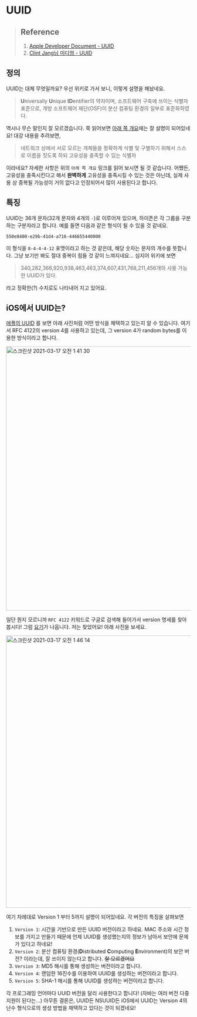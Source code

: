 # UUID

> ## Reference
>
> 1. [Apple Developer Document - UUID](https://developer.apple.com/documentation/foundation/uuid)
> 2. [Clint Jang님 미디엄 - UUID](https://medium.com/@jang.wangsu/ios-swift-uuid%EB%8A%94-%EC%96%B4%EB%96%A4-%EC%9B%90%EB%A6%AC%EB%A1%9C-%EB%A7%8C%EB%93%A4%EC%96%B4%EC%A7%80%EB%8A%94-%EA%B2%83%EC%9D%BC%EA%B9%8C-22ec9ff4e792)



## 정의

UUID는 대체 무엇일까요? 우선 위키로 가서 보니, 이렇게 설명을 해놨네요.

> **U**niversally **U**nique **ID**entifier의 약자이며, 소프트웨어 구축에 쓰이는 식별자 표준으로, 개방 소프트웨어 재단(OSF)이 분산 컴퓨팅 환경의 일부로 표준화하였다.

역시나 무슨 말인지 잘 모르겠습니다. 쭉 읽어보면 [아래 쪽 개요](https://ko.wikipedia.org/wiki/%EB%B2%94%EC%9A%A9_%EA%B3%A0%EC%9C%A0_%EC%8B%9D%EB%B3%84%EC%9E%90)에는 잘 설명이 되어있네요! 대강 내용을 추려보면, 

> 네트워크 상에서 서로 모르는 개체들을 정확하게 식별 및 구별하기 위해서 스스로 이름을 짓도록 하되 고유성을 충족할 수 있는 식별자

이라네요? 자세한 사항은 위의 `아래 쪽 개요` 링크를 읽어 보시면 될 것 같습니다. 어쨌든, 고유성을 충족시킨다고 해서 **완벽하게** 고유성을 충족시킬 수 있는 것은 아닌데, 실제 사용 상 중복될 가능성이 거의 없다고 인정되어서 많이 사용된다고 합니다.



## 특징

UUID는 36개 문자(32개 문자와 4개의 `-`)로 이루어져 있으며, 하이픈은 각 그룹을 구분하는 구분자라고 합니다. 예를 들면 다음과 같은 형식이 될 수 있을 것 같네요.

`550e8400-e29b-41d4-a716-446655440000`

이 형식을 `8-4-4-4-12` 포맷이라고 하는 것 같은데, 해당 숫자는 문자의 개수를 뜻합니다. 그냥 보기만 봐도 절대 중복이 힘들 것 같이 느껴지네요...  심지어 위키에 보면

> 340,282,366,920,938,463,463,374,607,431,768,211,456개의 사용 가능한 UUID가 있다.

라고 정확한(?) 수치로도 나타내어 지고 있어요.



## iOS에서 UUID는?

[애플의 UUID](https://developer.apple.com/documentation/foundation/uuid) 를 보면 아래 사진처럼 어떤 방식을 채택하고 있는지 알 수 있습니다. 여기서 RFC 4122의 version 4를 사용하고 있는데, 그 version 4가 random bytes를 이용한 방식이라고 합니다.

<img width="720" alt="스크린샷 2021-03-17 오전 1 41 30" src="https://user-images.githubusercontent.com/73573732/111346863-fa3c5480-86c1-11eb-8fff-9511616606f0.png">

일단 뭔지 모르니까 `RFC 4122` 키워드로 구글로 검색해 들어가서 version 명세를 찾아봅시다! 그럼 [요기](https://tools.ietf.org/html/rfc4122)가 나옵니다. 저는 찾았어요! 아래 사진을 보세요.

<img width="742" alt="스크린샷 2021-03-17 오전 1 46 14" src="https://user-images.githubusercontent.com/73573732/111347497-9cf4d300-86c2-11eb-8fad-84b199a6ebf0.png">



여기 차례대로 Version 1 부터 5까지 설명이 되어있네요. 각 버전의 특징을 살펴보면

1. `Version 1`: 시간을 기반으로 만든 UUID 버전이라고 하네요. MAC 주소와 시간 정보를 가지고 만들기 때문에 언제 UUID를 생성했는지의 정보가 남아서 보안에 문제가 있다고 하네요!
2. `Version 2`: 분산 컴퓨팅 환경(**D**istributed **C**omputing **E**nvironment)의 보안 버전? 이라는데, 잘 쓰이지 않는다고 합니다. ~~잘 모르겠어요~~
3. `Version 3`: MD5 해시를 통해 생성하는 버전이라고 합니다.
4. `Version 4`: 랜덤한 16진수를 이용하여 UUID를 생성하는 버전이라고 합니다.
5. `Version 5`: SHA-1 해시를 통해 UUID를 생성하는 버전이라고 합니다.

각 프로그래밍 언어마다 UUID 버전을 달리 사용한다고 합니다! (자바는 여러 버전 다중 지원이 된다는...) 아무튼 결론은, UUID든 NSUUID든 iOS에서 UUID는 Version 4의 난수 형식으로의 생성 방법을 채택하고 있다는 것이 되겠네요!
